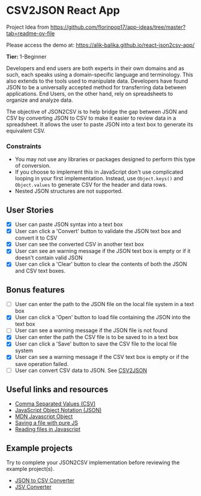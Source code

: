 # CSV2JSON React App

Project Idea from https://github.com/florinpop17/app-ideas/tree/master?tab=readme-ov-file

Please access the demo at: https://alik-balika.github.io/react-json2csv-app/

**Tier:** 1-Beginner

Developers and end users are both experts in their own domains and as such,
each speaks using a domain-specific language and terminology. This also extends
to the tools used to manipulate data. Developers have found JSON to be a
universally accepted method for transferring data between applications. End
Users, on the other hand, rely on spreadsheets to organize and analyze data.

The objective of JSON2CSV is to help bridge the gap between JSON and CSV by
converting JSON to CSV to make it easier to review data in a spreadsheet. It
allows the user to paste JSON into a text box to generate its equivalent CSV.

### Constraints

- You may not use any libraries or packages designed to perform this type of
  conversion.
- If you choose to implement this in JavaScript don't use complicated looping
  in your first implementation. Instead, use `Object.keys()` and `Object.values`
  to generate CSV for the header and data rows.
- Nested JSON structures are not supported.

## User Stories

- [x] User can paste JSON syntax into a text box
- [x] User can click a 'Convert' button to validate the JSON text box and convert it to CSV
- [x] User can see the converted CSV in another text box
- [x] User can see an warning message if the JSON text box is empty or if it doesn't contain valid JSON
- [x] User can click a 'Clear' button to clear the contents of both the JSON and CSV text boxes.

## Bonus features

- [ ] User can enter the path to the JSON file on the local file system in a text box
- [x] User can click a 'Open' button to load file containing the JSON into the text box
- [ ] User can see a warning message if the JSON file is not found
- [x] User can enter the path the CSV file is to be saved to in a text box
- [x] User can click a 'Save' button to save the CSV file to the local file system
- [x] User can see a warning message if the CSV text box is empty or if the save operation failed.
- [ ] User can convert CSV data to JSON. See [CSV2JSON](./CSV2JSON-App.md)

## Useful links and resources

- [Comma Separated Values (CSV)](https://en.wikipedia.org/wiki/Comma-separated_values)
- [JavaScript Object Notation (JSON)](https://www.json.org/)
- [MDN Javascript Object](https://developer.mozilla.org/en-US/docs/Web/JavaScript/Reference/Global_Objects/Object)
- [Saving a file with pure JS](https://codepen.io/davidelrizzo/pen/cxsGb)
- [Reading files in Javascript](https://codepen.io/jduprey/details/xbale)

## Example projects

Try to complete your JSON2CSV implementation before reviewing the example
project(s).

- [JSON to CSV Converter](https://codepen.io/JFarrow/pen/umjGF)
- [JSV Converter](https://gpaiva00.github.io/json-csv)
